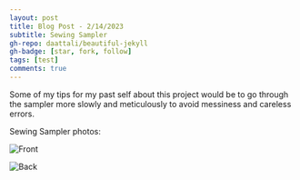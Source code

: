 ```yaml
---
layout: post
title: Blog Post - 2/14/2023
subtitle: Sewing Sampler
gh-repo: daattali/beautiful-jekyll
gh-badge: [star, fork, follow]
tags: [test]
comments: true
---
```

Some of my tips for my past self about this project would be to go through the sampler more slowly and meticulously to avoid messiness and careless errors.

Sewing Sampler photos:

![Front](https://mishalpowers.github.io/assets/img/SewingSamplerFront.JPG)

![Back](https://mishalpowers.github.io/assets/img/SewingSamplerBack.JPG)

